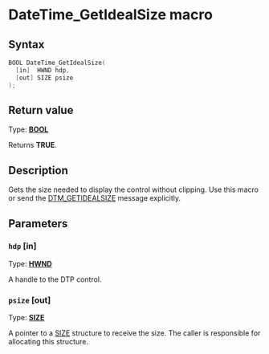 # DateTime_GetIdealSize macro

## Syntax

```cpp
BOOL DateTime_GetIdealSize(
  [in]  HWND hdp,
  [out] SIZE psize
);
```

## Return value

Type: **[BOOL](https://learn.microsoft.com/windows/desktop/winprog/windows-data-types)**

Returns **TRUE**.

## Description

Gets the size needed to display the control without clipping. Use this macro or send the [DTM_GETIDEALSIZE](https://learn.microsoft.com/windows/desktop/Controls/dtm-getidealsize) message explicitly.

## Parameters

### `hdp` [in]

Type: **[HWND](https://learn.microsoft.com/windows/desktop/WinProg/windows-data-types)**

A handle to the DTP control.

### `psize` [out]

Type: **[SIZE](https://learn.microsoft.com/windows/win32/api/windef/ns-windef-size)**

A pointer to a [SIZE](https://learn.microsoft.com/windows/win32/api/windef/ns-windef-size) structure to receive the size. The caller is responsible for allocating this structure.